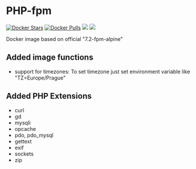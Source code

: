 # PHP-fpm 
[![Docker Stars](https://img.shields.io/docker/stars/svasek/php-fpm.svg)](https://hub.docker.com/r/svasek/php-fpm)
[![Docker Pulls](https://img.shields.io/docker/pulls/svasek/php-fpm.svg)](https://hub.docker.com/r/svasek/php-fpm)
[![](https://images.microbadger.com/badges/image/svasek/php-fpm.svg)](https://microbadger.com/images/svasek/php-fpm "Get your own image badge on microbadger.com")
[![](https://images.microbadger.com/badges/version/svasek/php-fpm.svg)](https://microbadger.com/images/svasek/php-fpm "Get your own version badge on microbadger.com")

Docker image based on official "7.2-fpm-alpine"

## Added image functions ##
* support for timezones: To set timezone just set environment variable like "TZ=Europe/Prague"


## Added PHP Extensions ##
* curl 
* gd
* mysqli 
* opcache 
* pdo, pdo_mysql 
* gettext
* exif
* sockets
* zip
